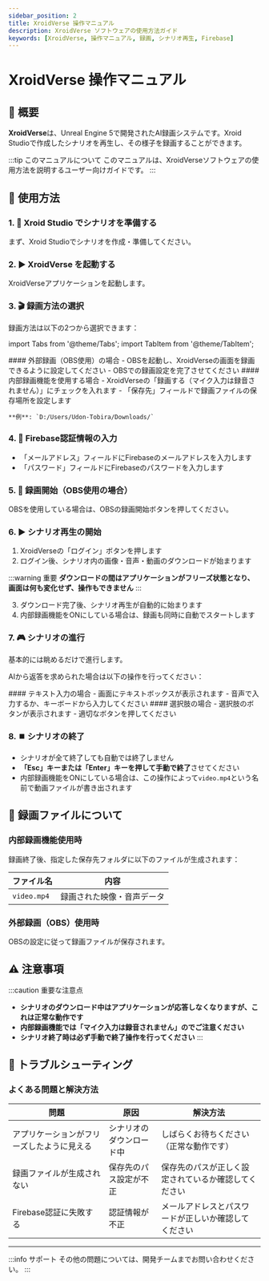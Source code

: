 ```yaml
---
sidebar_position: 2
title: XroidVerse 操作マニュアル
description: XroidVerse ソフトウェアの使用方法ガイド
keywords: [XroidVerse, 操作マニュアル, 録画, シナリオ再生, Firebase]
---
```


# XroidVerse 操作マニュアル

## 📖 概要
**XroidVerse**は、Unreal Engine 5で開発されたAI録画システムです。Xroid Studioで作成したシナリオを再生し、その様子を録画することができます。

:::tip このマニュアルについて
このマニュアルは、XroidVerseソフトウェアの使用方法を説明するユーザー向けガイドです。
:::

## 🚀 使用方法

### 1. 📝 Xroid Studio でシナリオを準備する
まず、Xroid Studioでシナリオを作成・準備してください。

### 2. ▶️ XroidVerse を起動する
XroidVerseアプリケーションを起動します。

### 3. 🎬 録画方法の選択
録画方法は以下の2つから選択できます：

import Tabs from '@theme/Tabs';
import TabItem from '@theme/TabItem';

<Tabs>
  <TabItem value="external" label="外部録画（OBS）" default>
    #### 外部録画（OBS使用）の場合
    - OBSを起動し、XroidVerseの画面を録画できるように設定してください
    - OBSでの録画設定を完了させてください
  </TabItem>
  <TabItem value="internal" label="内部録画機能">
    #### 内部録画機能を使用する場合
    - XroidVerseの「録画する（マイク入力は録音されません）」にチェックを入れます
    - 「保存先」フィールドで録画ファイルの保存場所を設定します
    
    **例**: `D:/Users/Udon-Tobira/Downloads/`
  </TabItem>
</Tabs>

### 4. 🔐 Firebase認証情報の入力
- 「メールアドレス」フィールドにFirebaseのメールアドレスを入力します
- 「パスワード」フィールドにFirebaseのパスワードを入力します

### 5. 🔴 録画開始（OBS使用の場合）
OBSを使用している場合は、OBSの録画開始ボタンを押してください。

### 6. ▶️ シナリオ再生の開始
1. XroidVerseの「ログイン」ボタンを押します
2. ログイン後、シナリオ内の画像・音声・動画のダウンロードが始まります

:::warning 重要
**ダウンロードの間はアプリケーションがフリーズ状態となり、画面は何も変化せず、操作もできません**
:::

3. ダウンロード完了後、シナリオ再生が自動的に始まります
4. 内部録画機能をONにしている場合は、録画も同時に自動でスタートします

### 7. 🎮 シナリオの進行
基本的には眺めるだけで進行します。

AIから返答を求められた場合は以下の操作を行ってください：

<Tabs>
  <TabItem value="text-input" label="テキスト入力" default>
    #### テキスト入力の場合
    - 画面にテキストボックスが表示されます
    - 音声で入力するか、キーボードから入力してください
  </TabItem>
  <TabItem value="choice" label="選択肢">
    #### 選択肢の場合
    - 選択肢のボタンが表示されます
    - 適切なボタンを押してください
  </TabItem>
</Tabs>

### 8. ⏹️ シナリオの終了
- シナリオが全て終了しても自動では終了しません
- **「Esc」キーまたは「Enter」キーを押して手動で終了**させてください
- 内部録画機能をONにしている場合は、この操作によって`video.mp4`という名前で動画ファイルが書き出されます

## 📁 録画ファイルについて

### 内部録画機能使用時
録画終了後、指定した保存先フォルダに以下のファイルが生成されます：

| ファイル名 | 内容 |
|-----------|------|
| `video.mp4` | 録画された映像・音声データ |

### 外部録画（OBS）使用時
OBSの設定に従って録画ファイルが保存されます。

## ⚠️ 注意事項

:::caution 重要な注意点
- **シナリオのダウンロード中はアプリケーションが応答しなくなりますが、これは正常な動作です**
- **内部録画機能では「マイク入力は録音されません」のでご注意ください**
- **シナリオ終了時は必ず手動で終了操作を行ってください**
:::

## 🔧 トラブルシューティング

### よくある問題と解決方法

| 問題 | 原因 | 解決方法 |
|------|------|----------|
| アプリケーションがフリーズしたように見える | シナリオのダウンロード中 | しばらくお待ちください（正常な動作です） |
| 録画ファイルが生成されない | 保存先のパス設定が不正 | 保存先のパスが正しく設定されているか確認してください |
| Firebase認証に失敗する | 認証情報が不正 | メールアドレスとパスワードが正しいか確認してください |

---

:::info サポート
その他の問題については、開発チームまでお問い合わせください。
::: 